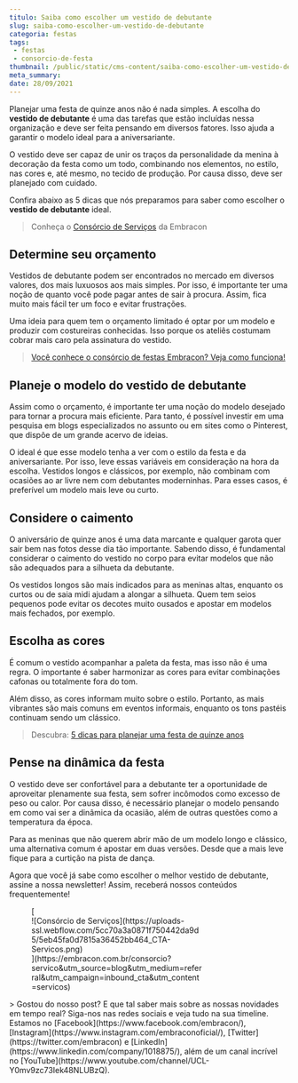 ```yaml
---
titulo: Saiba como escolher um vestido de debutante
slug: saiba-como-escolher-um-vestido-de-debutante
categoria: festas
tags:
 - festas
 - consorcio-de-festa
thumbnail: /public/static/cms-content/saiba-como-escolher-um-vestido-de-debutante.jpeg
meta_summary: 
date: 28/09/2021
---
```

Planejar uma festa de quinze anos não é nada simples. A escolha do **vestido de debutante** é uma das tarefas que estão incluídas nessa organização e deve ser feita pensando em diversos fatores. Isso ajuda a garantir o modelo ideal para a aniversariante.

O vestido deve ser capaz de unir os traços da personalidade da menina à decoração da festa como um todo, combinando nos elementos, no estilo, nas cores e, até mesmo, no tecido de produção. Por causa disso, deve ser planejado com cuidado.

Confira abaixo as 5 dicas que nós preparamos para saber como escolher o **vestido de debutante** ideal.

> Conheça o [Consórcio de Serviços](https://www.embracon.com.br/blog/consorcio-de-servicos-tudo-o-que-voce-precisa-saber-sobre-o-assunto) da Embracon

Determine seu orçamento
-----------------------

Vestidos de debutante podem ser encontrados no mercado em diversos valores, dos mais luxuosos aos mais simples. Por isso, é importante ter uma noção de quanto você pode pagar antes de sair à procura. Assim, fica muito mais fácil ter um foco e evitar frustrações.

Uma ideia para quem tem o orçamento limitado é optar por um modelo e produzir com costureiras conhecidas. Isso porque os ateliês costumam cobrar mais caro pela assinatura do vestido.

> [Você conhece o consórcio de festas Embracon? Veja como funciona!](https://www.embracon.com.br/blog/voce-conhece-o-consorcio-de-festas-embracon-veja-como-funciona)

Planeje o modelo do vestido de debutante
----------------------------------------

Assim como o orçamento, é importante ter uma noção do modelo desejado para tornar a procura mais eficiente. Para tanto, é possível investir em uma pesquisa em blogs especializados no assunto ou em sites como o Pinterest, que dispõe de um grande acervo de ideias.

O ideal é que esse modelo tenha a ver com o estilo da festa e da aniversariante. Por isso, leve essas variáveis em consideração na hora da escolha. Vestidos longos e clássicos, por exemplo, não combinam com ocasiões ao ar livre nem com debutantes moderninhas. Para esses casos, é preferível um modelo mais leve ou curto.

Considere o caimento
--------------------

O aniversário de quinze anos é uma data marcante e qualquer garota quer sair bem nas fotos desse dia tão importante. Sabendo disso, é fundamental considerar o caimento do vestido no corpo para evitar modelos que não são adequados para a silhueta da debutante.

Os vestidos longos são mais indicados para as meninas altas, enquanto os curtos ou de saia midi ajudam a alongar a silhueta. Quem tem seios pequenos pode evitar os decotes muito ousados e apostar em modelos mais fechados, por exemplo.

Escolha as cores
----------------

É comum o vestido acompanhar a paleta da festa, mas isso não é uma regra. O importante é saber harmonizar as cores para evitar combinações cafonas ou totalmente fora do tom.

Além disso, as cores informam muito sobre o estilo. Portanto, as mais vibrantes são mais comuns em eventos informais, enquanto os tons pastéis continuam sendo um clássico.

> Descubra: [5 dicas para planejar uma festa de quinze anos](https://www.embracon.com.br/blog/5-dicas-para-planejar-uma-festa-de-quinze-anos)

Pense na dinâmica da festa
--------------------------

O vestido deve ser confortável para a debutante ter a oportunidade de aproveitar plenamente sua festa, sem sofrer incômodos como excesso de peso ou calor. Por causa disso, é necessário planejar o modelo pensando em como vai ser a dinâmica da ocasião, além de outras questões como a temperatura da época.

Para as meninas que não querem abrir mão de um modelo longo e clássico, uma alternativa comum é apostar em duas versões. Desde que a mais leve fique para a curtição na pista de dança.

Agora que você já sabe como escolher o melhor vestido de debutante, assine a nossa newsletter! Assim, receberá nossos conteúdos frequentemente!

<figure class="w-richtext-figure-type-image w-richtext-align-center" style="max-width:310px">[<div>![Consórcio de Serviços](https://uploads-ssl.webflow.com/5cc70a3a0871f750442da9d5/5eb45fa0d7815a36452bb464_CTA-Servicos.png)</div>](https://embracon.com.br/consorcio?servico&utm_source=blog&utm_medium=referral&utm_campaign=inbound_cta&utm_content=servicos)</figure>> Gostou do nosso post? E que tal saber mais sobre as nossas novidades em tempo real? Siga-nos nas redes sociais e veja tudo na sua timeline. Estamos no [Facebook](https://www.facebook.com/embracon/), [Instagram](https://www.instagram.com/embraconoficial/), [Twitter](https://twitter.com/embracon) e [LinkedIn](https://www.linkedin.com/company/1018875/), além de um canal incrível no [YouTube](https://www.youtube.com/channel/UCL-Y0mv9zc73Iek48NLUBzQ).
